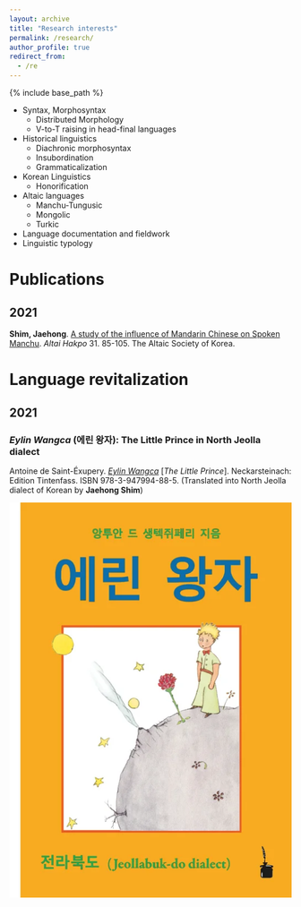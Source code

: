 ```yaml
---
layout: archive
title: "Research interests"
permalink: /research/
author_profile: true
redirect_from:
  - /re
---
```


{% include base_path %}

* Syntax, Morphosyntax
  * Distributed Morphology
  * V-to-T raising in head-final languages
* Historical linguistics
  * Diachronic morphosyntax
  * Insubordination
  * Grammaticalization
* Korean Linguistics
  * Honorification
* Altaic languages
  * Manchu-Tungusic
  * Mongolic
  * Turkic
* Language documentation and fieldwork
* Linguistic typology

# Publications
## 2021
**Shim, Jaehong**. [A study of the influence of Mandarin Chinese on Spoken Manchu](../files/Shim2021_AltaiHakpo.pdf). *Altai Hakpo* 31. 85-105. The Altaic Society of Korea.
# Language revitalization
## 2021
### *Eylin Wangca* (에린 왕자): The Little Prince in North Jeolla dialect

Antoine de Saint-Éxupery. [*Eylin Wangca*](https://editiontintenfass.de/en/catalog/374_der-kleine-prinz-koreanischer-dialekt) [*The Little Prince*]. Neckarsteinach: Edition Tintenfass. ISBN 978-3-947994-88-5. (Translated into North Jeolla dialect of Korean by **Jaehong Shim**)

![eylinwangca](../images/eylinwangja.webp)
